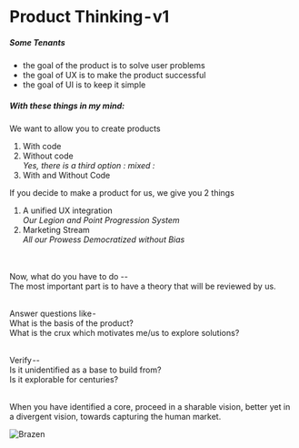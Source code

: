 # Product Thinking - v1
##### Some Tenants
- the goal of the product is to solve user problems
- the goal of UX is to make the product successful
- the goal of UI is to keep it simple


##### With these things in my mind:
We want to allow you to create products
1. With code
2. Without code<br>
_Yes, there is a third option : mixed :_
3. With and Without Code

If you decide to make a product for us, we give you 2 things
1. A unified UX integration <br>
_Our Legion and Point Progression System_
2. Marketing Stream <br>
_All our Prowess Democratized without Bias_

<br><br>
Now, what do you have to do -- <br>
The most important part is to have a theory that will be reviewed by us.
<br><br>

Answer questions like - <br>
What is the basis of the product? <br>
What is the crux which motivates me/us to explore solutions?
<br><br>

Verify -- <br>
Is it unidentified as a base to build from? <br>
Is it explorable for centuries?
<br><br>

When you have identified a core, proceed in a sharable vision, better yet in a divergent vision, towards capturing the human market.

![Brazen](https://drive.google.com/file/d/129C0GrTPAGxIPtGBPQyQQfhVmkLUhy90/view)
